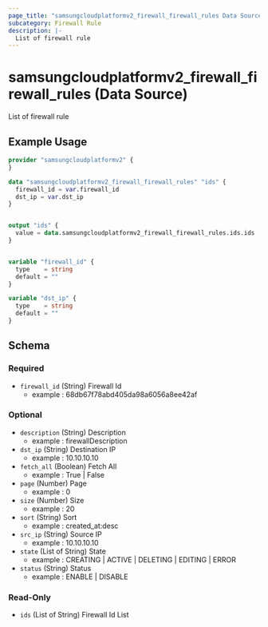 ```yaml
---
page_title: "samsungcloudplatformv2_firewall_firewall_rules Data Source - samsungcloudplatformv2"
subcategory: Firewall Rule
description: |-
  List of firewall rule
---
```


# samsungcloudplatformv2_firewall_firewall_rules (Data Source)

List of firewall rule

## Example Usage

```terraform
provider "samsungcloudplatformv2" {
}

data "samsungcloudplatformv2_firewall_firewall_rules" "ids" {
  firewall_id = var.firewall_id
  dst_ip = var.dst_ip
}


output "ids" {
  value = data.samsungcloudplatformv2_firewall_firewall_rules.ids.ids
}


variable "firewall_id" {
  type    = string
  default = ""
}

variable "dst_ip" {
  type    = string
  default = ""
}
```

<!-- schema generated by tfplugindocs -->
## Schema

### Required

- `firewall_id` (String) Firewall Id 
  - example : 68db67f78abd405da98a6056a8ee42af

### Optional

- `description` (String) Description 
  - example : firewallDescription
- `dst_ip` (String) Destination IP 
  - example : 10.10.10.10
- `fetch_all` (Boolean) Fetch All 
  - example : True | False
- `page` (Number) Page 
  - example : 0
- `size` (Number) Size 
  - example : 20
- `sort` (String) Sort 
  - example : created_at:desc
- `src_ip` (String) Source IP 
  - example : 10.10.10.10
- `state` (List of String) State 
  - example : CREATING | ACTIVE | DELETING | EDITING | ERROR
- `status` (String) Status 
  - example : ENABLE | DISABLE

### Read-Only

- `ids` (List of String) Firewall Id List